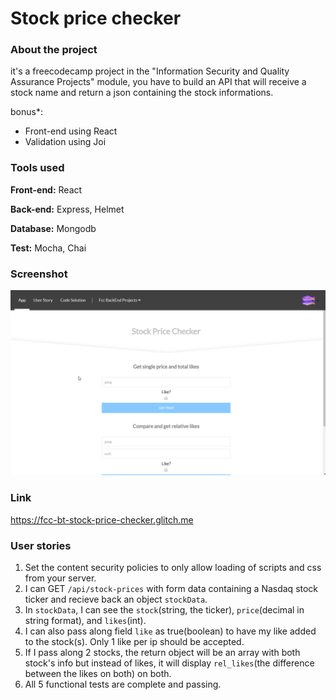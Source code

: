 # Stock price checker
### About the project

it's a freecodecamp project in the "Information Security and Quality Assurance Projects" module, you have to build an API that will receive a stock name and return a json containing the stock informations.

bonus*: 
- Front-end using React
- Validation using Joi

### Tools used

**Front-end:** React

**Back-end:** Express, Helmet

**Database:** Mongodb

**Test:** Mocha, Chai

### Screenshot

![Screenshot](Screenshot_01.gif "Screenshot")

### Link

https://fcc-bt-stock-price-checker.glitch.me

### User stories

1. Set the content security policies to only allow loading of scripts and css from your server.
2. I can GET `/api/stock-prices` with form data containing a Nasdaq stock ticker and recieve back an object `stockData`.
3. In `stockData`, I can see the `stock`(string, the ticker), `price`(decimal in string format), and `likes`(int).
4. I can also pass along field `like` as true(boolean) to have my like added to the stock(s). Only 1 like per ip should be accepted.
5. If I pass along 2 stocks, the return object will be an array with both stock's info but instead of likes, it will display `rel_likes`(the difference between the likes on both) on both.
6. All 5 functional tests are complete and passing.
